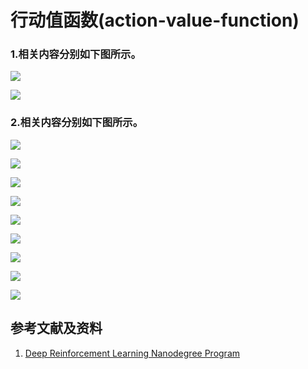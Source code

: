 # 行动值函数(action-value-function)

### 1.相关内容分别如下图所示。

![](/images/体验强化学习的基本概念/行动值函数(action-value-function)/action_value_function.jpg)

![](/images/体验强化学习的基本概念/行动值函数(action-value-function)/optimal_action_value_function.jpg)

### 2.相关内容分别如下图所示。

![](/images/体验强化学习的基本概念/行动值函数(action-value-function)/action_value_function00.png)

![](/images/体验强化学习的基本概念/行动值函数(action-value-function)/action_value_function01.jpg)

![](/images/体验强化学习的基本概念/行动值函数(action-value-function)/action_value_function02.jpg)

![](/images/体验强化学习的基本概念/行动值函数(action-value-function)/action_value_function03.jpg)

![](/images/体验强化学习的基本概念/行动值函数(action-value-function)/action_value_function04.jpg)

![](/images/体验强化学习的基本概念/行动值函数(action-value-function)/action_value_function05.jpg)

![](/images/体验强化学习的基本概念/行动值函数(action-value-function)/action_value_function06.jpg)

![](/images/体验强化学习的基本概念/行动值函数(action-value-function)/action_value_function07.jpg)

![](/images/体验强化学习的基本概念/行动值函数(action-value-function)/action_value_function08.jpg)

## 参考文献及资料

1. [Deep Reinforcement Learning Nanodegree Program](https://www.udacity.com/course/deep-reinforcement-learning-nanodegree--nd893)